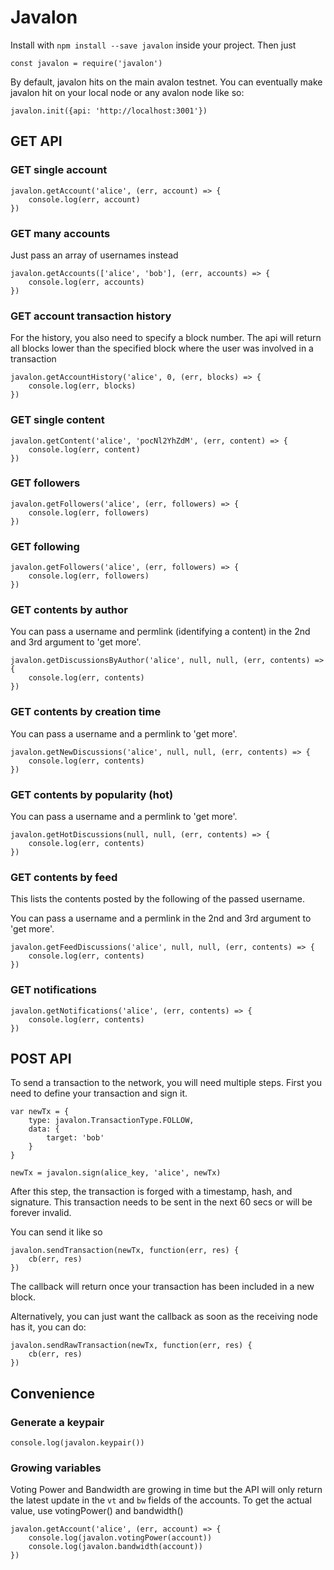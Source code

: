 # Javalon

Install with `npm install --save javalon` inside your project. Then just

```
const javalon = require('javalon')
```

By default, javalon hits on the main avalon testnet. You can eventually make javalon hit on your local node or any avalon node like so:

```
javalon.init({api: 'http://localhost:3001'})
```

## GET API

### GET single account
```
javalon.getAccount('alice', (err, account) => {
    console.log(err, account)
})
```

### GET many accounts
Just pass an array of usernames instead
```
javalon.getAccounts(['alice', 'bob'], (err, accounts) => {
    console.log(err, accounts)
})
```

### GET account transaction history
For the history, you also need to specify a block number. The api will return all blocks lower than the specified block where the user was involved in a transaction
```
javalon.getAccountHistory('alice', 0, (err, blocks) => {
    console.log(err, blocks)
})
```
### GET single content
```
javalon.getContent('alice', 'pocNl2YhZdM', (err, content) => {
    console.log(err, content)
})
```

### GET followers
```
javalon.getFollowers('alice', (err, followers) => {
    console.log(err, followers)
})
```

### GET following
```
javalon.getFollowers('alice', (err, followers) => {
    console.log(err, followers)
})
```

### GET contents by author
You can pass a username and permlink (identifying a content) in the 2nd and 3rd argument to 'get more'.
```
javalon.getDiscussionsByAuthor('alice', null, null, (err, contents) => {
    console.log(err, contents)
})
```

### GET contents by creation time
You can pass a username and a permlink to 'get more'.
```
javalon.getNewDiscussions('alice', null, null, (err, contents) => {
    console.log(err, contents)
})
```

### GET contents by popularity (hot)
You can pass a username and a permlink to 'get more'.
```
javalon.getHotDiscussions(null, null, (err, contents) => {
    console.log(err, contents)
})
```

### GET contents by feed
This lists the contents posted by the following of the passed username.

You can pass a username and a permlink in the 2nd and 3rd argument to 'get more'.
```
javalon.getFeedDiscussions('alice', null, null, (err, contents) => {
    console.log(err, contents)
})
```

### GET notifications
```
javalon.getNotifications('alice', (err, contents) => {
    console.log(err, contents)
})
```

## POST API

To send a transaction to the network, you will need multiple steps. First you need to define your transaction and sign it.

```
var newTx = {
    type: javalon.TransactionType.FOLLOW,
    data: {
        target: 'bob'
    }
}

newTx = javalon.sign(alice_key, 'alice', newTx)
```
After this step, the transaction is forged with a timestamp, hash, and signature. This transaction needs to be sent in the next 60 secs or will be forever invalid.

You can send it like so
```
javalon.sendTransaction(newTx, function(err, res) {
    cb(err, res)
})
```
The callback will return once your transaction has been included in a new block.

Alternatively, you can just want the callback as soon as the receiving node has it, you can do:
```
javalon.sendRawTransaction(newTx, function(err, res) {
    cb(err, res)
})
```

## Convenience

### Generate a keypair
```
console.log(javalon.keypair())
```

### Growing variables
Voting Power and Bandwidth are growing in time but the API will only return the latest update in the `vt` and `bw` fields of the accounts. To get the actual value, use votingPower() and bandwidth()
```
javalon.getAccount('alice', (err, account) => {
    console.log(javalon.votingPower(account))
    console.log(javalon.bandwidth(account)) 
})
```